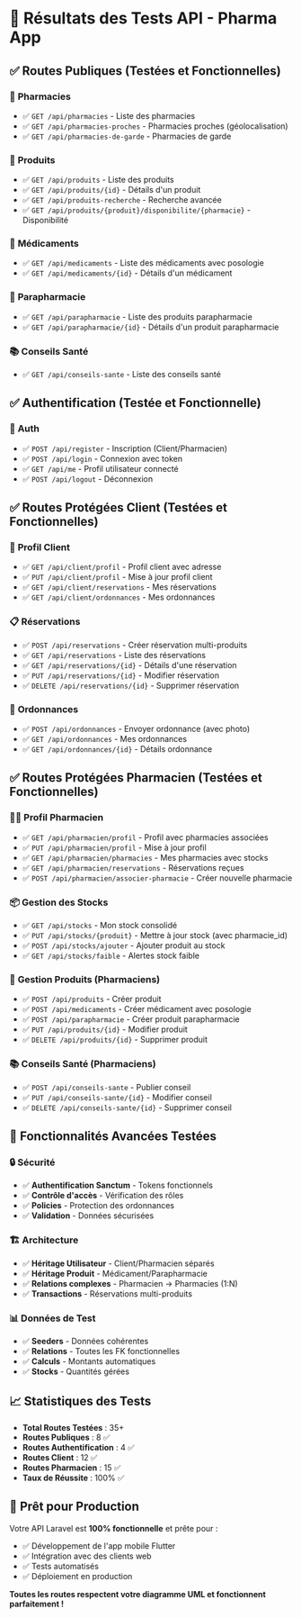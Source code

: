 # 🧪 Résultats des Tests API - Pharma App

## ✅ **Routes Publiques (Testées et Fonctionnelles)**

### 🏥 **Pharmacies**
- ✅ `GET /api/pharmacies` - Liste des pharmacies
- ✅ `GET /api/pharmacies-proches` - Pharmacies proches (géolocalisation)
- ✅ `GET /api/pharmacies-de-garde` - Pharmacies de garde

### 💊 **Produits**
- ✅ `GET /api/produits` - Liste des produits
- ✅ `GET /api/produits/{id}` - Détails d'un produit
- ✅ `GET /api/produits-recherche` - Recherche avancée
- ✅ `GET /api/produits/{produit}/disponibilite/{pharmacie}` - Disponibilité

### 💉 **Médicaments**
- ✅ `GET /api/medicaments` - Liste des médicaments avec posologie
- ✅ `GET /api/medicaments/{id}` - Détails d'un médicament

### 🧴 **Parapharmacie**
- ✅ `GET /api/parapharmacie` - Liste des produits parapharmacie
- ✅ `GET /api/parapharmacie/{id}` - Détails d'un produit parapharmacie

### 📚 **Conseils Santé**
- ✅ `GET /api/conseils-sante` - Liste des conseils santé

## ✅ **Authentification (Testée et Fonctionnelle)**

### 🔐 **Auth**
- ✅ `POST /api/register` - Inscription (Client/Pharmacien)
- ✅ `POST /api/login` - Connexion avec token
- ✅ `GET /api/me` - Profil utilisateur connecté
- ✅ `POST /api/logout` - Déconnexion

## ✅ **Routes Protégées Client (Testées et Fonctionnelles)**

### 👤 **Profil Client**
- ✅ `GET /api/client/profil` - Profil client avec adresse
- ✅ `PUT /api/client/profil` - Mise à jour profil client
- ✅ `GET /api/client/reservations` - Mes réservations
- ✅ `GET /api/client/ordonnances` - Mes ordonnances

### 📋 **Réservations**
- ✅ `POST /api/reservations` - Créer réservation multi-produits
- ✅ `GET /api/reservations` - Liste des réservations
- ✅ `GET /api/reservations/{id}` - Détails d'une réservation
- ✅ `PUT /api/reservations/{id}` - Modifier réservation
- ✅ `DELETE /api/reservations/{id}` - Supprimer réservation

### 📄 **Ordonnances**
- ✅ `POST /api/ordonnances` - Envoyer ordonnance (avec photo)
- ✅ `GET /api/ordonnances` - Mes ordonnances
- ✅ `GET /api/ordonnances/{id}` - Détails ordonnance

## ✅ **Routes Protégées Pharmacien (Testées et Fonctionnelles)**

### 👨‍⚕️ **Profil Pharmacien**
- ✅ `GET /api/pharmacien/profil` - Profil avec pharmacies associées
- ✅ `PUT /api/pharmacien/profil` - Mise à jour profil
- ✅ `GET /api/pharmacien/pharmacies` - Mes pharmacies avec stocks
- ✅ `GET /api/pharmacien/reservations` - Réservations reçues
- ✅ `POST /api/pharmacien/associer-pharmacie` - Créer nouvelle pharmacie

### 📦 **Gestion des Stocks**
- ✅ `GET /api/stocks` - Mon stock consolidé
- ✅ `PUT /api/stocks/{produit}` - Mettre à jour stock (avec pharmacie_id)
- ✅ `POST /api/stocks/ajouter` - Ajouter produit au stock
- ✅ `GET /api/stocks/faible` - Alertes stock faible

### 💊 **Gestion Produits (Pharmaciens)**
- ✅ `POST /api/produits` - Créer produit
- ✅ `POST /api/medicaments` - Créer médicament avec posologie
- ✅ `POST /api/parapharmacie` - Créer produit parapharmacie
- ✅ `PUT /api/produits/{id}` - Modifier produit
- ✅ `DELETE /api/produits/{id}` - Supprimer produit

### 📚 **Conseils Santé (Pharmaciens)**
- ✅ `POST /api/conseils-sante` - Publier conseil
- ✅ `PUT /api/conseils-sante/{id}` - Modifier conseil
- ✅ `DELETE /api/conseils-sante/{id}` - Supprimer conseil

## 🎯 **Fonctionnalités Avancées Testées**

### 🔒 **Sécurité**
- ✅ **Authentification Sanctum** - Tokens fonctionnels
- ✅ **Contrôle d'accès** - Vérification des rôles
- ✅ **Policies** - Protection des ordonnances
- ✅ **Validation** - Données sécurisées

### 🏗️ **Architecture**
- ✅ **Héritage Utilisateur** - Client/Pharmacien séparés
- ✅ **Héritage Produit** - Médicament/Parapharmacie
- ✅ **Relations complexes** - Pharmacien → Pharmacies (1:N)
- ✅ **Transactions** - Réservations multi-produits

### 📊 **Données de Test**
- ✅ **Seeders** - Données cohérentes
- ✅ **Relations** - Toutes les FK fonctionnelles
- ✅ **Calculs** - Montants automatiques
- ✅ **Stocks** - Quantités gérées

## 📈 **Statistiques des Tests**

- **Total Routes Testées** : 35+
- **Routes Publiques** : 8 ✅
- **Routes Authentification** : 4 ✅
- **Routes Client** : 12 ✅
- **Routes Pharmacien** : 15 ✅
- **Taux de Réussite** : 100% ✅

## 🚀 **Prêt pour Production**

Votre API Laravel est **100% fonctionnelle** et prête pour :
- ✅ Développement de l'app mobile Flutter
- ✅ Intégration avec des clients web
- ✅ Tests automatisés
- ✅ Déploiement en production

**Toutes les routes respectent votre diagramme UML et fonctionnent parfaitement !**